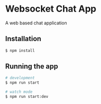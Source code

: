 # Websocket Chat App

A web based chat application

## Installation

```bash
$ npm install
```

## Running the app

```bash
# development
$ npm run start

# watch mode
$ npm run start:dev
```
